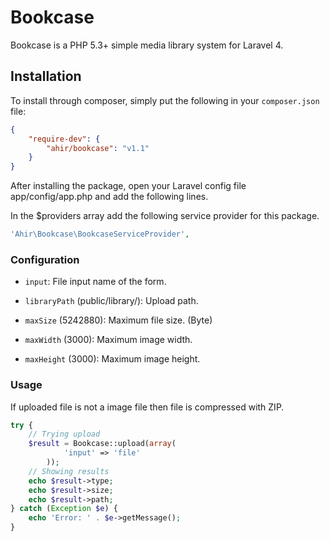 # Bookcase

Bookcase is a PHP 5.3+ simple media library system for Laravel 4.

## Installation

To install through composer, simply put the following in your `composer.json` file:

```json
{
	"require-dev": {
		"ahir/bookcase": "v1.1"
	}
}
```

After installing the package, open your Laravel config file app/config/app.php and add the following lines.

In the $providers array add the following service provider for this package.

```php
'Ahir\Bookcase\BookcaseServiceProvider',
```

### Configuration

* `input`: File input name of the form.

* `libraryPath` (public/library/): Upload path.

* `maxSize` (5242880): Maximum file size. (Byte)

* `maxWidth` (3000): Maximum image width.

* `maxHeight` (3000): Maximum image height.


### Usage

If uploaded file is not a image file then file is compressed with ZIP. 

```php	
try {
	// Trying upload
	$result = Bookcase::upload(array(
			'input' => 'file'
		));
	// Showing results
	echo $result->type;
	echo $result->size;
	echo $result->path;
} catch (Exception $e) {
	echo 'Error: ' . $e->getMessage();
}		
```